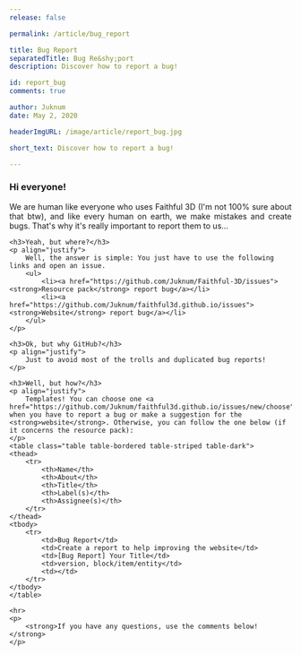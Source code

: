 ```yaml
---
release: false

permalink: /article/bug_report

title: Bug Report
separatedTitle: Bug Re&shy;port
description: Discover how to report a bug!

id: report_bug
comments: true

author: Juknum
date: May 2, 2020

headerImgURL: /image/article/report_bug.jpg

short_text: Discover how to report a bug!

---
```

<div class="container">
	<h3>Hi everyone!</h3>
	<p align="justify">
		We are human like everyone who uses Faithful 3D (I'm not 100% sure about that btw), and like every human on earth, we make mistakes and create bugs. That's why it's really important to report them to us...
	</p>

	<h3>Yeah, but where?</h3>
	<p align="justify">
		Well, the answer is simple: You just have to use the following links and open an issue.
		<ul>
			<li><a href="https://github.com/Juknum/Faithful-3D/issues"><strong>Resource pack</strong> report bug</a></li>
			<li><a href="https://github.com/Juknum/faithful3d.github.io/issues"><strong>Website</strong> report bug</a></li>
		</ul>
	</p>

	<h3>Ok, but why GitHub?</h3>
	<p align="justify">
		Just to avoid most of the trolls and duplicated bug reports!
	</p>

	<h3>Well, but how?</h3>
	<p align="justify">
		Templates! You can choose one <a href="https://github.com/Juknum/faithful3d.github.io/issues/new/choose">here</a> when you have to report a bug or make a suggestion for the <strong>website</strong>. Otherwise, you can follow the one below (if it concerns the resource pack):
	</p>
	<table class="table table-bordered table-striped table-dark">
	<thead>
		<tr>
			<th>Name</th>
			<th>About</th>
			<th>Title</th>
			<th>Label(s)</th>
			<th>Assignee(s)</th>
		</tr>
	</thead>
	<tbody>
		<tr>
			<td>Bug Report</td>
			<td>Create a report to help improving the website</td>
			<td>[Bug Report] Your Title</td>
			<td>version, block/item/entity</td>
			<td></td>
		</tr>
	</tbody>
	</table>

	<hr>
	<p>
		<strong>If you have any questions, use the comments below!</strong>
	</p>
</div>
